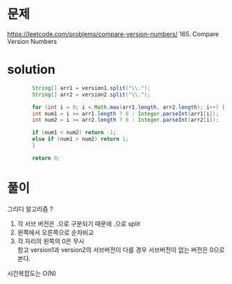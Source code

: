 # 문제
https://leetcode.com/problems/compare-version-numbers/
165. Compare Version Numbers

# solution
```java
        String[] arr1 = version1.split("\\.");
        String[] arr2 = version2.split("\\.");

        for (int i = 0; i < Math.max(arr1.length, arr2.length); i++) {
        int num1 = i >= arr1.length ? 0 : Integer.parseInt(arr1[i]);
        int num2 = i >= arr2.length ? 0 : Integer.parseInt(arr2[i]);

        if (num1 < num2) return -1;
        else if (num1 > num2) return 1;
        }

        return 0;
```

# 풀이
그리디 알고리즘 ?

1. 각 서브 버전은 .으로 구분되기 때문에 .으로 split
2. 왼쪽에서 오른쪽으로 순차비교
3. 각 자리의 왼쪽의 0은 무시\
참고 version1과 version2의 서브버전이 다를 경우 서브버전이 없는 버전은 0으로 본다.

시간복잡도는 O(N)
